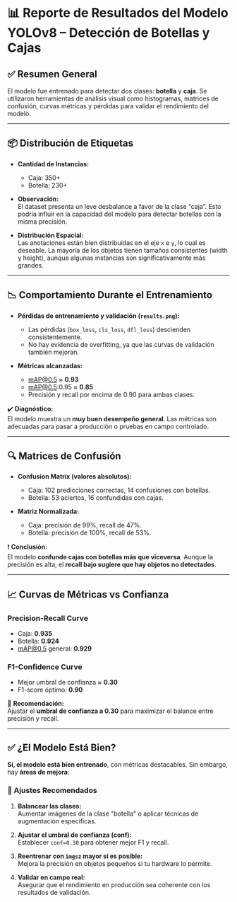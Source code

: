 # 📊 Reporte de Resultados del Modelo YOLOv8 – Detección de Botellas y Cajas

## ✅ Resumen General

El modelo fue entrenado para detectar dos clases: **botella** y **caja**. Se utilizaron herramientas de análisis visual como histogramas, matrices de confusión, curvas métricas y pérdidas para validar el rendimiento del modelo.

---

## 📦 Distribución de Etiquetas

- **Cantidad de Instancias:**
  - Caja: 350+
  - Botella: 230+
- **Observación:**  
  El dataset presenta un leve desbalance a favor de la clase “caja”. Esto podría influir en la capacidad del modelo para detectar botellas con la misma precisión.

- **Distribución Espacial:**  
  Las anotaciones están bien distribuidas en el eje `x` e `y`, lo cual es deseable. La mayoría de los objetos tienen tamaños consistentes (width y height), aunque algunas instancias son significativamente más grandes.

---

## 📉 Comportamiento Durante el Entrenamiento

- **Pérdidas de entrenamiento y validación (`results.png`):**
  - Las pérdidas (`box_loss`, `cls_loss`, `dfl_loss`) descienden consistentemente.
  - No hay evidencia de overfitting, ya que las curvas de validación también mejoran.

- **Métricas alcanzadas:**
  - mAP@0.5 ≈ **0.93**
  - mAP@0.5:0.95 ≈ **0.85**
  - Precisión y recall por encima de 0.90 para ambas clases.

✔️ **Diagnóstico:**  
El modelo muestra un **muy buen desempeño general**. Las métricas son adecuadas para pasar a producción o pruebas en campo controlado.

---

## 🔍 Matrices de Confusión

- **Confusion Matrix (valores absolutos):**
  - Caja: 102 predicciones correctas, 14 confusiones con botellas.
  - Botella: 53 aciertos, 16 confundidas con cajas.

- **Matriz Normalizada:**
  - Caja: precisión de 99%, recall de 47%.
  - Botella: precisión de 100%, recall de 53%.

❗ **Conclusión:**  
El modelo **confunde cajas con botellas más que viceversa**. Aunque la precisión es alta, el **recall bajo sugiere que hay objetos no detectados**. 

---

## 📈 Curvas de Métricas vs Confianza

### Precision-Recall Curve
- Caja: **0.935**
- Botella: **0.924**
- mAP@0.5 general: **0.929**

### F1-Confidence Curve
- Mejor umbral de confianza ≈ **0.30**
- F1-score óptimo: **0.90**

📌 **Recomendación:**  
Ajustar el **umbral de confianza a 0.30** para maximizar el balance entre precisión y recall.

---

## ✅ ¿El Modelo Está Bien?

**Sí, el modelo está bien entrenado**, con métricas destacables. Sin embargo, hay **áreas de mejora**:

### 🔧 Ajustes Recomendados

1. **Balancear las clases:**  
   Aumentar imágenes de la clase "botella" o aplicar técnicas de augmentación específicas.
   
2. **Ajustar el umbral de confianza (conf):**  
   Establecer `conf=0.30` para obtener mejor F1 y recall.

3. **Reentrenar con `imgsz` mayor si es posible:**  
   Mejora la precisión en objetos pequeños si tu hardware lo permite.

4. **Validar en campo real:**  
   Asegurar que el rendimiento en producción sea coherente con los resultados de validación.
